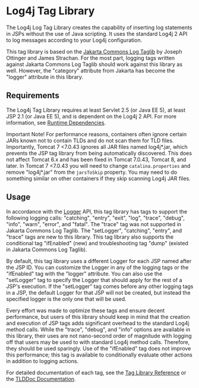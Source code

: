 <!-- vim: set syn=markdown : -->
<!--
    Licensed to the Apache Software Foundation (ASF) under one or more
    contributor license agreements.  See the NOTICE file distributed with
    this work for additional information regarding copyright ownership.
    The ASF licenses this file to You under the Apache License, Version 2.0
    (the "License"); you may not use this file except in compliance with
    the License.  You may obtain a copy of the License at

         http://www.apache.org/licenses/LICENSE-2.0

    Unless required by applicable law or agreed to in writing, software
    distributed under the License is distributed on an "AS IS" BASIS,
    WITHOUT WARRANTIES OR CONDITIONS OF ANY KIND, either express or implied.
    See the License for the specific language governing permissions and
    limitations under the License.
-->

# Log4j Tag Library

The Log4j Log Tag Library creates the capability of inserting log
statements in JSPs without the use of Java scripting. It uses the standard Log4j 2 API to log
messages according to your Log4j configuration.

This tag library is based on the
[Jakarta Commons Log Taglib](http://jakarta.apache.org/taglibs/log/) by Joseph Ottinger and James
Strachan. For the most part, logging tags written against Jakarta Commons Log Taglib should
work against this library as well. However, the "category" attribute from Jakarta has become
the "logger" attribute in this library.

## Requirements

The Log4j Tag Library requires at least Servlet 2.5 (or Java EE 5), at least
JSP 2.1 (or Java EE 5), and is dependent on the Log4j 2 API.
For more information, see [Runtime Dependencies](../runtime-dependencies.html).

<span class="label label-important">Important Note!</span>
For performance reasons, containers often ignore certain JARs known not to
contain TLDs and do not scan them for TLD files. Importantly, Tomcat 7 &lt;7.0.43 ignores all JAR files named
log4j*.jar, which prevents the JSP tag library from being automatically discovered. This does not affect
Tomcat 6.x and has been fixed in Tomcat 7.0.43, Tomcat 8, and later. In Tomcat 7 &lt;7.0.43 you
will need to change `catalina.properties` and remove "log4j*.jar" from the `jarsToSkip`
property. You may need to do something similar on other containers if they skip scanning Log4j JAR files.

## Usage
In accordance with the [Logger](../log4j-api/apidocs/org/apache/logging/log4j/Logger.html)
API, this tag library has tags to
support the following logging calls: "catching", "entry", "exit", "log", "trace", "debug",
"info", "warn", "error", and "fatal". The "trace" tag was not supported in Jakarta Commons Log
Taglib. The "setLogger", "catching", "entry", and "trace" tags are new to this library. This
tag library also supports the conditional tag "ifEnabled" (new) and troubleshooting tag "dump"
(existed in Jakarta Commons Log Taglib).

By default, this tag library uses a different Logger for each JSP named after the JSP ID.
You can customize the Logger in any of the logging tags or the "ifEnabled" tag with the
"logger" attribute. You can also use the "setLogger" tag to specify the Logger that should apply
for the rest of a JSP's execution. If the "setLogger" tag comes before any other logging tags in
a JSP, the default Logger for that JSP will not be created, but instead the specified logger is
the only one that will be used.

Every effort was made to optimize these tags and ensure decent performance, but users of
this library should keep in mind that the creation and execution of JSP tags adds significant
overhead to the standard Log4j method calls. While the "trace", "debug", and "info" options are
available in this library, their uses are not nano-second order of magnitude with logging off
that users may be used to with standard Log4j method calls. Therefore, they should be used
sparingly. Use of the "ifEnabled" tag does not improve this performance; this tag is available
to conditionally evaluate other actions in addition to logging actions.

For detailed documentation of each tag, see the [Tag Library Reference](tagreference.html) or the
[TLDDoc Documentation](tlddoc/index.html).
